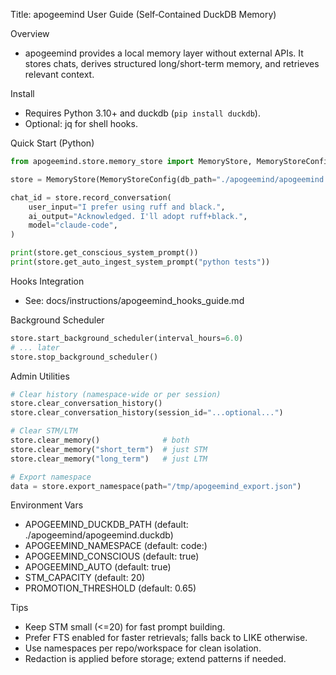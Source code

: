 Title: apogeemind User Guide (Self‑Contained DuckDB Memory)

Overview
- apogeemind provides a local memory layer without external APIs. It stores chats, derives structured long/short-term memory, and retrieves relevant context.

Install
- Requires Python 3.10+ and duckdb (`pip install duckdb`).
- Optional: jq for shell hooks.

Quick Start (Python)
```python
from apogeemind.store.memory_store import MemoryStore, MemoryStoreConfig

store = MemoryStore(MemoryStoreConfig(db_path="./apogeemind/apogeemind.duckdb", namespace="my-repo"))

chat_id = store.record_conversation(
    user_input="I prefer using ruff and black.",
    ai_output="Acknowledged. I'll adopt ruff+black.",
    model="claude-code",
)

print(store.get_conscious_system_prompt())
print(store.get_auto_ingest_system_prompt("python tests"))
```

Hooks Integration
- See: docs/instructions/apogeemind_hooks_guide.md

Background Scheduler
```python
store.start_background_scheduler(interval_hours=6.0)
# ... later
store.stop_background_scheduler()
```

Admin Utilities
```python
# Clear history (namespace-wide or per session)
store.clear_conversation_history()
store.clear_conversation_history(session_id="...optional...")

# Clear STM/LTM
store.clear_memory()              # both
store.clear_memory("short_term")  # just STM
store.clear_memory("long_term")   # just LTM

# Export namespace
data = store.export_namespace(path="/tmp/apogeemind_export.json")
```

Environment Vars
- APOGEEMIND_DUCKDB_PATH (default: ./apogeemind/apogeemind.duckdb)
- APOGEEMIND_NAMESPACE (default: code:<repo-dir>)
- APOGEEMIND_CONSCIOUS (default: true)
- APOGEEMIND_AUTO (default: true)
- STM_CAPACITY (default: 20)
- PROMOTION_THRESHOLD (default: 0.65)

Tips
- Keep STM small (<=20) for fast prompt building.
- Prefer FTS enabled for faster retrievals; falls back to LIKE otherwise.
- Use namespaces per repo/workspace for clean isolation.
- Redaction is applied before storage; extend patterns if needed.
